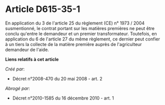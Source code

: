 # Article D615-35-1

En application du 3 de l'article 25 du règlement (CE) n° 1973 / 2004 susmentionné, le contrat portant sur les matières
premières ne peut être conclu qu'entre le demandeur et un premier transformateur. Toutefois, en application du 6 de l'article
27 du même règlement, ce dernier peut confier à un tiers la collecte de la matière première auprès de l'agriculteur demandeur
de l'aide.

**Liens relatifs à cet article**

_Créé par_:

  - Décret n°2008-470 du 20 mai 2008 - art. 2

_Abrogé par_:

  - Décret n°2010-1585 du 16 décembre 2010 - art. 1
